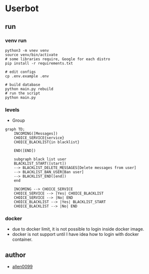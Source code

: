 # Userbot

## run

### venv run

```shell
python3 -m vnev venv
source venv/bin/activate
# some libraries require, Google for each distro
pip install -r requirements.txt

# edit configs
cp .env.example .env

# build database
python main.py rebuild
# run the script
python main.py
```

### levels

- Group

```mermaid
graph TD;
    INCOMING([Messages])
    CHOICE_SERVICE{service}
    CHOICE_BLACKLIST{in blacklist}

    END([END])
    
    subgraph black list user
    BLACKLIST_START([start])
    --> BLACKLIST_DELETE_MESSAGES[Delete messages from user] 
    --> BLACKLIST_BAN_USER[Ban user]
    --> BLACKLIST_END([end])
    end
    
    INCOMING --> CHOICE_SERVICE
    CHOICE_SERVICE --> |Yes| CHOICE_BLACKLIST
    CHOICE_SERVICE --> |No| END
    CHOICE_BLACKLIST --> |Yes| BLACKLIST_START
    CHOICE_BLACKLIST --> |No| END
```

### docker

- due to docker limit, it is not possible to login inside docker image.
- docker is not support until I have idea how to login with docker container.

## author

- [allen0099](https://github.com/allen0099)
